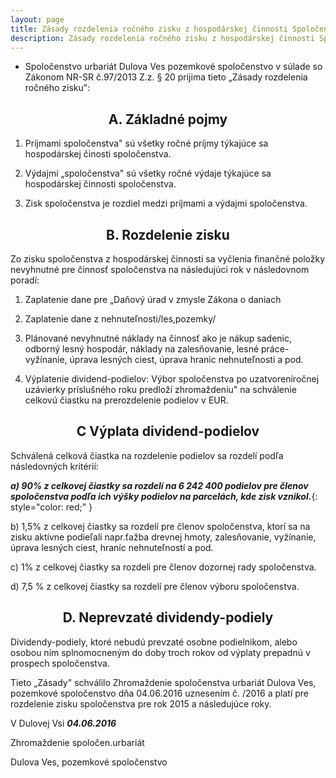 ```yaml
---
layout: page
title: Zásady rozdelenia ročného zisku z hospodárskej činnosti Spoločenstva urbariát Dulova Ves, pozemkové spoločenstvo
description: Zásady rozdelenia ročného zisku z hospodárskej činnosti Spoločenstva urbariát Dulova Ves, pozemkové spoločenstvo
---
```


- Spoločenstvo urbariát Dulova Ves pozemkové spoločenstvo v súlade so Zákonom NR-SR č.97/2013 Z.z. § 20 prijima tieto „Zásady rozdelenia ročného zisku":


<h2 align="center"> A. Základné pojmy</h2>

1. Príjmami spoločenstva" sú všetky ročné príjmy týkajúce sa hospodárskej činosti spoločenstva.

2. Výdajmi „spoločenstva" sú všetky ročné výdaje týkajúce sa hospodárskej činnosti spoločenstva.

3. Zisk spoločenstva je rozdiel medzi príjmami a výdajmi spoločenstva.


<h2 align="center"> B. Rozdelenie zisku</h2>

Zo zisku spoločenstva z hospodárskej činnosti sa vyčlenia finančné položky nevyhnutné pre činnosť spoločenstva na následujúci rok v následovnom poradí:

1. Zaplatenie dane pre „Daňový úrad v zmysle Zákona o daniach

2. Zaplatenie dane z nehnuteľnosti/les,pozemky/

3. Plánované nevyhnutné náklady na činnosť ako je nákup sadenic, odborný lesný hospodár, náklady na zalesňovanie, lesné práce-vyžínanie, úprava lesných ciest, úprava hranic nehnuteľnosti a pod.
5. Výplatenie dividend-podielov: Výbor spoločenstva po uzatvoreníročnej uzávierky príslušného roku predloží zhromaždeniu" na schválenie celkovú čiastku na prerozdelenie podielov v EUR.


<h2 align="center">C Výplata dividend-podielov</h2>

Schválená celková čiastka na rozdelenie podielov sa rozdelí podľa následovných kritérií:

***a) 90% z celkovej čiastky sa rozdelí na 6 242 400 podielov pre členov spoločenstva podľa ich výšky podielov na parcelách, kde zisk vznikol.***{: style="color: red;" }

b) 1,5% z celkovej čiastky sa rozdelí pre členov spoločenstva, ktorí sa na zisku aktívne podieľali napr.ťažba drevnej hmoty, zalesňovanie, vyžínanie, úprava lesných ciest, hraníc nehnuteľností a pod.

c) 1% z celkovej čiastky sa rozdeli pre členov dozornej rady spoločenstva.

d) 7,5 % z celkovej čiastky sa rozdelí pre členov výboru spoločenstva.


<h2 align="center">D. Neprevzaté dividendy-podiely</h2>

Dividendy-podiely, ktoré nebudú prevzaté osobne podielnikom, alebo osobou ním splnomocneným do doby troch rokov od výplaty prepadnú v prospech spoločenstva.

Tieto „Zásady" schválilo Zhromaždenie spoločenstva urbariát Dulova Ves, pozemkové spoločenstvo dňa 04.06.2016 uznesením č. /2016 a platí pre rozdelenie zisku spoločenstva pre rok 2015 a následujúce roky.

V Dulovej Vsi ***04.06.2016***

Zhromaždenie spoločen.urbariát

Dulova Ves, pozemkové spoločenstvo


